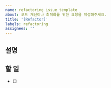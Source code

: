```yaml
---
name: refactoring issue template
about: 코드 개선이나 최적화를 위한 요청을 작성해주세요.
title: '[Refactor]'
labels: refactoring
assignees: ''
---
```


## 설명

## 할 일

- [ ]
